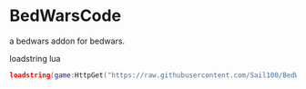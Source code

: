 # BedWarsCode
a bedwars addon for bedwars.

loadstring
lua

```lua
loadstring(game:HttpGet("https://raw.githubusercontent.com/Sail100/BedWarsCode/main/MainScript.lua", true))()

